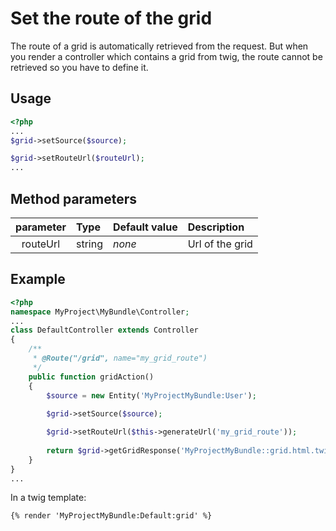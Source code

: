 Set the route of the grid
=========================

The route of a grid is automatically retrieved from the request. But when you render a controller which contains a grid from twig, the route cannot be retrieved so you have to define it.

## Usage

```php
<?php
...
$grid->setSource($source);

$grid->setRouteUrl($routeUrl);
...
```
## Method parameters

|parameter|Type|Default value|Description|
|:--:|:--|:--|:--|
|routeUrl|string|_none_|Url of the grid|

## Example

```php
<?php
namespace MyProject\MyBundle\Controller;
...
class DefaultController extends Controller
{
    /**
     * @Route("/grid", name="my_grid_route")
     */
    public function gridAction()
    {
        $source = new Entity('MyProjectMyBundle:User');
        
        $grid->setSource($source);

        $grid->setRouteUrl($this->generateUrl('my_grid_route'));
        
        return $grid->getGridResponse('MyProjectMyBundle::grid.html.twig');
    }
}
...
```

In a twig template:

```django
{% render 'MyProjectMyBundle:Default:grid' %}
```